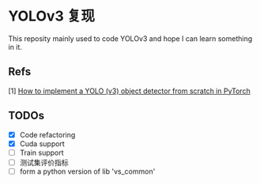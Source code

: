 # YOLOv3 复现

This reposity mainly used to code YOLOv3 and hope I can learn something in it.

## Refs

[1] [How to implement a YOLO (v3) object detector from scratch in PyTorch](https://blog.paperspace.com/how-to-implement-a-yolo-object-detector-in-pytorch/)

## TODOs

- [x] Code refactoring
- [x] Cuda support
- [ ] Train support
- [ ] 测试集评价指标
- [ ] form a python version of lib 'vs_common'
